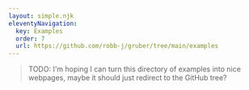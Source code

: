 ```yaml
---
layout: simple.njk
eleventyNavigation:
  key: Examples
  order: 7
  url: https://github.com/robb-j/gruber/tree/main/examples
---
```


> TODO: I'm hoping I can turn this directory of examples into nice webpages, maybe it should just redirect to the GitHub tree?
